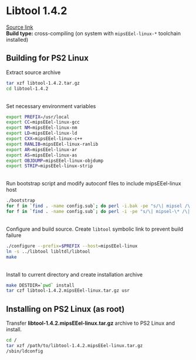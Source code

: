 # Libtool 1.4.2

[Source link](https://ftp.gnu.org/gnu/libtool/libtool-1.4.2.tar.gz)  
**Build type:** cross-compiling (on system with ```mipsEEel-linux-*``` toolchain installed)

## Building for PS2 Linux

Extract source archive
```bash
tar xzf libtool-1.4.2.tar.gz
cd libtool-1.4.2
```

&nbsp;  
Set necessary environment variables
```bash
export PREFIX=/usr/local
export CC=mipsEEel-linux-gcc
export NM=mipsEEel-linux-nm
export LD=mipsEEel-linux-ld
export CXX=mipsEEel-linux-c++
export RANLIB=mipsEEel-linux-ranlib
export AR=mipsEEel-linux-ar
export AS=mipsEEel-linux-as
export OBJDUMP=mipsEEel-linux-objdump
export STRIP=mipsEEel-linux-strip
```

&nbsp;  
Run bootstrap script and modify autoconf files to include mipsEEel-linux host
```bash
./bootstrap
for f in `find . -name config.sub`; do perl -i.bak -pe "s/\| mipsel /\| mipsel \| mipsEEel /" "$f"; done
for f in `find . -name config.sub`; do perl -i -pe "s/\| mipsel-\* /\| mipsel-\* | mipsEEel-\* /" "$f"; done
```

&nbsp;  
Configure and build source. Create ```libtool``` symbolic link to prevent build failure
```bash
./configure --prefix=$PREFIX --host=mipsEEel-linux
ln -s ../libtool libltdl/libtool
make
```

&nbsp;  
Install to current directory and create installation archive
```bash
make DESTDIR=`pwd` install
tar czf libtool-1.4.2.mipsEEel-linux.tar.gz usr
```

## Installing on PS2 Linux (as root)

Transfer **libtool-1.4.2.mipsEEel-linux.tar.gz** archive to PS2 Linux and install.
```bash
cd /
tar xzf /path/to/libtool-1.4.2.mipsEEel-linux.tar.gz
/sbin/ldconfig
```

